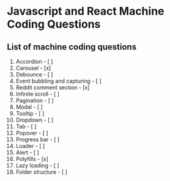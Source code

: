 # Javascript and React Machine Coding Questions

## List of machine coding questions

1. Accordion - [ ]
2. Carousel - [x]
3. Debounce - [ ]
4. Event bubbling and capturing - [ ]
5. Reddit comment section - [x]
6. Infinite scroll - [ ]
7. Pagination - [ ]
8. Modal - [ ]
9. Tooltip - [ ]
10. Dropdown - [ ]
11. Tab - [ ]
12. Popover - [ ]
13. Progress bar - [ ]
14. Loader - [ ]
15. Alert - [ ]
16. Polyfills - [x]
17. Lazy loading - [ ]
18. Folder structure - [ ]
